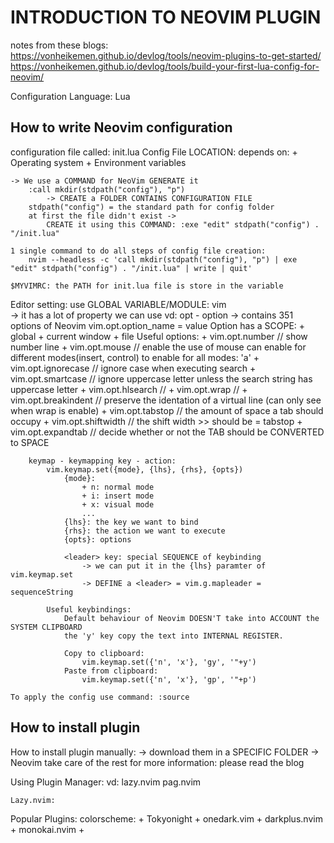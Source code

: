 # INTRODUCTION TO NEOVIM PLUGIN 
notes from these blogs: 
https://vonheikemen.github.io/devlog/tools/neovim-plugins-to-get-started/
https://vonheikemen.github.io/devlog/tools/build-your-first-lua-config-for-neovim/

Configuration Language: Lua
## How to write Neovim configuration 
configuration file called: init.lua 
Config File LOCATION: 
    depends on: 
        + Operating system 
        + Environment variables 

    -> We use a COMMAND for NeoVim GENERATE it 
        :call mkdir(stdpath("config"), "p") 
            -> CREATE a FOLDER CONTAINS CONFIGURATION FILE 
        stdpath("config") = the standard path for config folder 
        at first the file didn't exist -> 
            CREATE it using this COMMAND: :exe "edit" stdpath("config") . "/init.lua"

    1 single command to do all steps of config file creation: 
        nvim --headless -c 'call mkdir(stdpath("config"), "p") | exe "edit" stdpath("config") . "/init.lua" | write | quit'

    $MYVIMRC: the PATH for init.lua file is store in the variable 

Editor setting: 
    use GLOBAL VARIABLE/MODULE: vim  
        -> it has a lot of property we can use 
        vd: 
        opt - option
            -> contains 351 options of Neovim 
            vim.opt.option_name = value
            Option has a SCOPE:
                + global 
                + current window 
                + file 
            Useful options: 
                + vim.opt.number // show number line 
                + vim.opt.mouse // enable the use of mouse 
                    can enable for different modes(insert, control) 
                        to enable for all modes: 'a'
                + vim.opt.ignorecase // ignore case when executing search 
                + vim.opt.smartcase // ignore uppercase letter unless the search string has uppercase letter 
                + vim.opt.hlsearch  // 
                + vim.opt.wrap  // 
                + vim.opt.breakindent  // preserve the identation of a virtual line (can only see when wrap is enable) 
                + vim.opt.tabstop // the amount of space a tab should occupy 
                + vim.opt.shiftwidth // the shift width >> should be = tabstop
                + vim.opt.expandtab // decide whether or not the TAB should be CONVERTED to SPACE 

        keymap - keymapping key - action: 
            vim.keymap.set({mode}, {lhs}, {rhs}, {opts})
                {mode}:
                    + n: normal mode
                    + i: insert mode
                    + x: visual mode
                    ... 
                {lhs}: the key we want to bind 
                {rhs}: the action we want to execute
                {opts}: options

                <leader> key: special SEQUENCE of keybinding
                    -> we can put it in the {lhs} paramter of vim.keymap.set 
                    -> DEFINE a <leader> = vim.g.mapleader = sequenceString

            Useful keybindings: 
                Default behaviour of Neovim DOESN'T take into ACCOUNT the SYSTEM CLIPBOARD 
                the 'y' key copy the text into INTERNAL REGISTER.  

                Copy to clipboard: 
                    vim.keymap.set({'n', 'x'}, 'gy', '"+y')
                Paste from clipboard: 
                    vim.keymap.set({'n', 'x'}, 'gp', '"+p')

    To apply the config use command: :source 

## How to install plugin 
How to install plugin manually: 
    -> download them in a SPECIFIC FOLDER 
    -> Neovim take care of the rest 
    for more information: please read the blog

Using Plugin Manager: 
    vd: lazy.nvim 
        pag.nvim

    Lazy.nvim: 


Popular Plugins: 
colorscheme: 
    + Tokyonight 
    + onedark.vim 
    + darkplus.nvim 
    + monokai.nvim 
    + 